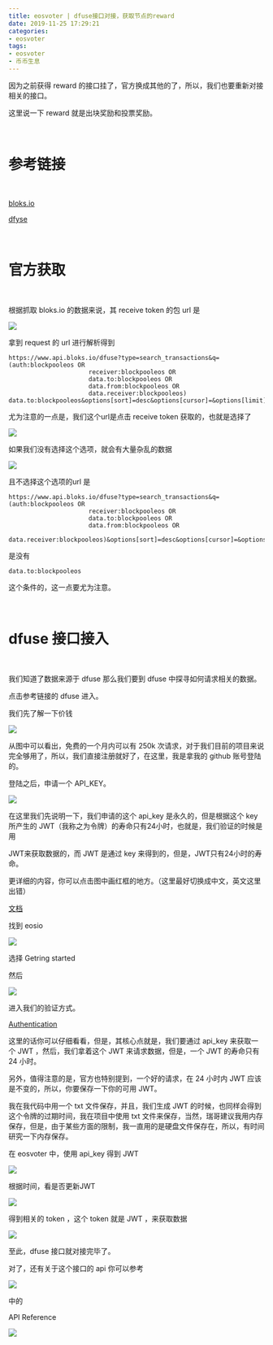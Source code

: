 ```yaml
---
title: eosvoter | dfuse接口对接，获取节点的reward
date: 2019-11-25 17:29:21
categories:
- eosvoter
tags:
- eosvoter
- 币币生息
---
```

因为之前获得 reward 的接口挂了，官方换成其他的了，所以，我们也要重新对接相关的接口。

这里说一下 reward 就是出块奖励和投票奖励。

<!-- more -->

<br/>

# 参考链接

<br/>

[bloks.io](https://bloks.io/)

[dfyse](https://app.dfuse.io/)

<br/>

# 官方获取

<br/>

根据抓取 bloks.io 的数据来说，其 receive token 的包 url 是

![](/images/eos_voter/2_0.png)

拿到 request 的 url 进行解析得到

	https://www.api.bloks.io/dfuse?type=search_transactions&q=(auth:blockpooleos OR
						  receiver:blockpooleos OR
						  data.to:blockpooleos OR
						  data.from:blockpooleos OR
						  data.receiver:blockpooleos) data.to:blockpooleos&options[sort]=desc&options[cursor]=&options[limit]=25&options[withReversible]=true

尤为注意的一点是，我们这个url是点击 receive token 获取的，也就是选择了

![](/images/eos_voter/2_3.png)

如果我们没有选择这个选项，就会有大量杂乱的数据

![](/images/eos_voter/2_4.png)

且不选择这个选项的url 是

	https://www.api.bloks.io/dfuse?type=search_transactions&q=(auth:blockpooleos OR
						  receiver:blockpooleos OR
						  data.to:blockpooleos OR
						  data.from:blockpooleos OR
						  data.receiver:blockpooleos)&options[sort]=desc&options[cursor]=&options[limit]=25&options[withReversible]=true


是没有

	data.to:blockpooleos

这个条件的，这一点要尤为注意。

<br/>

# dfuse 接口接入

<br/>

我们知道了数据来源于 dfuse 那么我们要到 dfuse 中探寻如何请求相关的数据。

点击参考链接的 dfuse 进入。

我们先了解一下价钱

![](/images/eos_voter/2_1.png)

从图中可以看出，免费的一个月内可以有 250k 次请求，对于我们目前的项目来说完全够用了，所以，我们直接注册就好了，在这里，我是拿我的 github 账号登陆的。

登陆之后，申请一个 API_KEY。

![](/images/eos_voter/2_2.png)

在这里我们先说明一下，我们申请的这个 api_key 是永久的，但是根据这个 key 所产生的 JWT（我称之为令牌）的寿命只有24小时，也就是，我们验证的时候是用

JWT来获取数据的，而 JWT 是通过 key 来得到的，但是，JWT只有24小时的寿命。

更详细的内容，你可以点击图中画红框的地方。（这里最好切换成中文，英文这里出错）

[文档](https://docs.dfuse.io/)

找到 eosio

![](/images/eos_voter/2_5.png)

选择 Getring started

然后

![](/images/eos_voter/2_6.png)

进入我们的验证方式。

[Authentication](https://docs.dfuse.io/guides/core-concepts/authentication/)

这里的话你可以仔细看看，但是，其核心点就是，我们要通过 api_key 来获取一个 JWT ，然后，我们拿着这个 JWT 来请求数据，但是，一个 JWT 的寿命只有 24 小时。

另外，值得注意的是，官方也特别提到，一个好的请求，在 24 小时内 JWT 应该是不变的，所以，你要保存一下你的可用 JWT。

我在我代码中用一个 txt 文件保存，并且，我们生成 JWT 的时候，也同样会得到这个令牌的过期时间，我在项目中使用 txt 文件来保存，当然，瑞哥建议我用内存保存，但是，由于某些方面的限制，我一直用的是硬盘文件保存在，所以，有时间研究一下内存保存。

在 eosvoter 中，使用 api_key 得到 JWT

![](/images/eos_voter/2_7.png)

根据时间，看是否更新JWT

![](/images/eos_voter/2_8.png)

得到相关的 token ，这个 token 就是 JWT ，来获取数据

![](/images/eos_voter/2_9.png)

至此，dfuse 接口就对接完毕了。

对了，还有关于这个接口的 api 你可以参考

![](/images/eos_voter/2_5.png)

中的

API Reference

![](/images/eos_voter/2_10.png)



